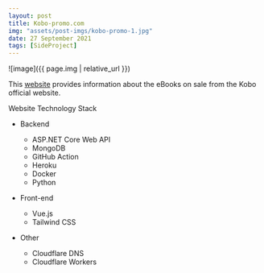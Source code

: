 ```yaml
---
layout: post
title: Kobo-promo.com
img: "assets/post-imgs/kobo-promo-1.jpg"
date: 27 September 2021
tags: [SideProject]
---
```


![image]({{ page.img | relative_url }})

This [website](https://kobo-promo.com/) provides information about the eBooks on sale from the Kobo official website.

Website Technology Stack
- Backend
    - ASP.NET Core Web API
    - MongoDB
    - GitHub Action
    - Heroku
    - Docker
    - Python

- Front-end
    - Vue.js
    - Tailwind CSS

- Other
    - Cloudflare DNS
    - Cloudflare Workers

